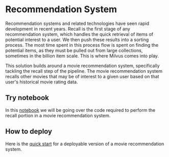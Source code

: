 # Recommendation System
Recommendation systems and related technologies have seen rapid development in recent years. Recall is the first stage of any recommendation system, which handles the quick retrieval of items of potential interest to a user. We then push these results into a sorting process. The most time spent in this process flow is spent on finding the potential items, as they must be pulled out from large collections, sometimes in the billion item scale. This is where Milvus comes into play.

This solution builds around a movie recommendation system, specifically tackling the recall step of the pipeline. The movie recommendation system recalls other movies that may be of interest to a given user based on that user's historical movie rating data.


## Try notebook
In this [notebook](recommendation_system.ipynb) we will be going over the code required to perform the recall portion in a movie recommendation system. 

## How to deploy
Here is the [quick start](./quick_deploy/QUICK_START.md) for a deployable version of a movie recommendation system.

